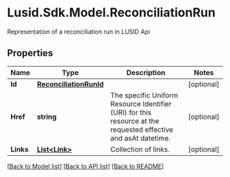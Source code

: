 # Lusid.Sdk.Model.ReconciliationRun
Representation of a reconciliation run in LUSID Api

## Properties

Name | Type | Description | Notes
------------ | ------------- | ------------- | -------------
**Id** | [**ReconciliationRunId**](ReconciliationRunId.md) |  | [optional] 
**Href** | **string** | The specific Uniform Resource Identifier (URI) for this resource at the requested effective and asAt datetime. | [optional] 
**Links** | [**List&lt;Link&gt;**](Link.md) | Collection of links. | [optional] 

[[Back to Model list]](../README.md#documentation-for-models) [[Back to API list]](../README.md#documentation-for-api-endpoints) [[Back to README]](../README.md)

